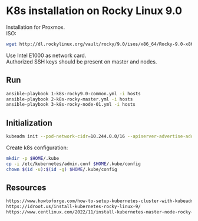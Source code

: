 # K8s installation on Rocky Linux 9.0

Installation for Proxmox.  
ISO:

```sh
wget http://dl.rockylinux.org/vault/rocky/9.0/isos/x86_64/Rocky-9.0-x86_64-minimal.iso
```

Use Intel E1000 as network card.  
Authorized SSH keys should be present on master and nodes.

## Run
```sh
ansible-playbook 1-k8s-rocky9.0-common.yml -i hosts 
ansible-playbook 2-k8s-rocky-master.yml -i hosts 
ansible-playbook 3-k8s-rocky-node-01.yml -i hosts 
```

## Initialization

```sh
kubeadm init --pod-network-cidr=10.244.0.0/16 --apiserver-advertise-address 192.168.1.5 --token-ttl 0 -ignore-preflight-errors=NumCPU --ignore-preflight-errors=Mem
```

Create k8s configuration:

```sh
mkdir -p $HOME/.kube
cp -i /etc/kubernetes/admin.conf $HOME/.kube/config
chown $(id -u):$(id -g) $HOME/.kube/config
```


## Resources

```html
https://www.howtoforge.com/how-to-setup-kubernetes-cluster-with-kubeadm-on-rocky-linux/
https://idroot.us/install-kubernetes-rocky-linux-9/
https://www.centlinux.com/2022/11/install-kubernetes-master-node-rocky-linux.html
```
